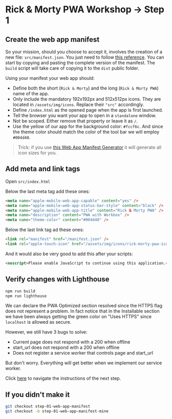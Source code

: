 # Rick & Morty PWA Workshop -> Step 1

## Create the web app manifest

So your mission, should you choose to accept it, involves the creation of a new file: `src/manifest.json`. You just need to follow [this reference](https://developers.google.com/web/fundamentals/web-app-manifest/). You can start by copying and pasting the complete version of the manifest. The `build` script will take care of copying it to the `dist` public folder.

Using your manifest your web app should:

* Define both the short (`Rick & Morty`) and the long (`Rick & Morty PWA`) name of the app.
* Only include the mandatory 192x192px and 512x512px icons. They are located in `/assets/img/icons`. Replace their `"src"` accordingly.
* Define `/index.html` as the opened page when the app is first launched.
* Tell the browser you want your app to open in a `standalone` window.
* Not be scoped. Either remove that property or leave it as `/`.
* Use the yellow of our app for the background color: `#fccf6c`. And since the theme color should match the color of the tool bar we will employ `#004d40`.

> Trick: if you use [this Web App Manifest Generator](https://app-manifest.firebaseapp.com/) it will generate all icon sizes for you.

## Add meta and link tags

Open `src/index.html`

Below the last meta tag add these ones:

```html
<meta name="apple-mobile-web-app-capable" content="yes" />
<meta name="apple-mobile-web-app-status-bar-style" content="black" />
<meta name="apple-mobile-web-app-title" content="Rick & Morty PWA" />
<meta name="description" content="PWA with Workbox" />
<meta name="theme-color" content="#004d40" />
```

Below the last link tag ad these ones:

```html
<link rel="manifest" href="/manifest.json" />
<link rel="apple-touch-icon" href="/assets/img/icons/rick-morty-pwa-icon-512x512.png" />
```

And it would also be very good to add this after your scripts:

```html
<noscript>Please enable JavaScript to continue using this application.</noscript>
```

## Verify changes with Lighthouse

```bash
npm run build
npm run lighthouse
```

We can declare the PWA Optimized section resolved since the HTTPS flag does not represent a problem. In fact notice that in the Installable section we have been always getting the green color on "Uses HTTPS" since `localhost` is allowed as secure.

However, we still have 3 bugs to solve:

* Current page does not respond with a 200 when offline
* start_url does not respond with a 200 when offline
* Does not register a service worker that controls page and start_url

But don't worry. Everything will get better when we implement our service worker.

Click [here](https://github.com/kaplan81/rick-morty-pwa-workbox/tree/step-02-app-shell) to navigate the instructions of the next step.

## If you didn't make it

```bash
git checkout step-01-web-app-manifest
git checkout -b step-01-web-app-manifest-mine
```
